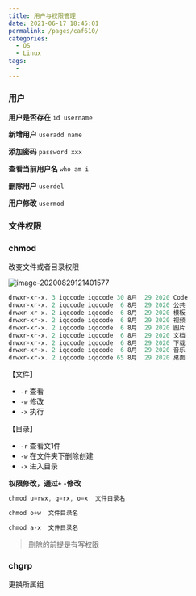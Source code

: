 ```yaml
---
title: 用户与权限管理
date: 2021-06-17 18:45:01
permalink: /pages/caf610/
categories:
  - OS
  - Linux
tags:
  - 
---
```


### 用户

**用户是否存在** `id username`

**新增用户** `useradd name`

**添加密码** `password xxx`

**查看当前用户名** `who am i`

**删除用户** `userdel`

**用户修改** `usermod`



### 文件权限

### chmod

改变文件或者目录权限

![image-20200829121401577](https://iqqcode-blog.oss-cn-beijing.aliyuncs.com/img-2021-later/20210626233509.png)

```powershell
drwxr-xr-x. 3 iqqcode iqqcode 30 8月  29 2020 Code
drwxr-xr-x. 2 iqqcode iqqcode  6 8月  29 2020 公共
drwxr-xr-x. 2 iqqcode iqqcode  6 8月  29 2020 模板
drwxr-xr-x. 2 iqqcode iqqcode  6 8月  29 2020 视频
drwxr-xr-x. 2 iqqcode iqqcode  6 8月  29 2020 图片
drwxr-xr-x. 2 iqqcode iqqcode  6 8月  29 2020 文档
drwxr-xr-x. 2 iqqcode iqqcode  6 8月  29 2020 下载
drwxr-xr-x. 2 iqqcode iqqcode  6 8月  29 2020 音乐
drwxr-xr-x. 2 iqqcode iqqcode 65 8月  29 2020 桌面
```

【文件】

- `-r` 查看
- `-w` 修改
- `-x` 执行

【目录】

- `-r` 查看文1件
- `-w` 在文件夹下删除创建
- `-x` 进入目录

**权限修改，通过`+` `-`修改**

```powershell
chmod u=rwx, g=rx, o=x  文件目录名

chmod o+w  文件目录名

chmod a-x  文件目录名
```

> 删除的前提是有写权限

### chgrp

更换所属组